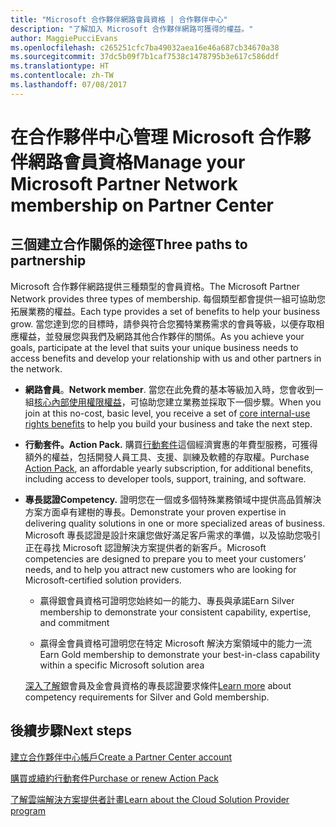 ```yaml
---
title: "Microsoft 合作夥伴網路會員資格 | 合作夥伴中心"
description: "了解加入 Microsoft 合作夥伴網路可獲得的權益。"
author: MaggiePucciEvans
ms.openlocfilehash: c265251cfc7ba49032aea16e46a687cb34670a38
ms.sourcegitcommit: 37dc5b09f7b1caf7538c1478795b3e617c586ddf
ms.translationtype: HT
ms.contentlocale: zh-TW
ms.lasthandoff: 07/08/2017
---
```

# <a name="manage-your-microsoft-partner-network-membership-on-partner-center"></a><span data-ttu-id="6810c-103">在合作夥伴中心管理 Microsoft 合作夥伴網路會員資格</span><span class="sxs-lookup"><span data-stu-id="6810c-103">Manage your Microsoft Partner Network membership on Partner Center</span></span>

## <a name="three-paths-to-partnership"></a><span data-ttu-id="6810c-104">三個建立合作關係的途徑</span><span class="sxs-lookup"><span data-stu-id="6810c-104">Three paths to partnership</span></span>

<span data-ttu-id="6810c-105">Microsoft 合作夥伴網路提供三種類型的會員資格。</span><span class="sxs-lookup"><span data-stu-id="6810c-105">The Microsoft Partner Network provides three types of membership.</span></span> <span data-ttu-id="6810c-106">每個類型都會提供一組可協助您拓展業務的權益。</span><span class="sxs-lookup"><span data-stu-id="6810c-106">Each type provides a set of benefits to help your business grow.</span></span> <span data-ttu-id="6810c-107">當您達到您的目標時，請參與符合您獨特業務需求的會員等級，以便存取相應權益，並發展您與我們及網路其他合作夥伴的關係。</span><span class="sxs-lookup"><span data-stu-id="6810c-107">As you achieve your goals, participate at the level that suits your unique business needs to access benefits and develop your relationship with us and other partners in the network.</span></span>

-   <span data-ttu-id="6810c-108">**網路會員**。</span><span class="sxs-lookup"><span data-stu-id="6810c-108">**Network member**.</span></span> <span data-ttu-id="6810c-109">當您在此免費的基本等級加入時，您會收到一組[核心內部使用權限權益]( https://partner.microsoft.com/membership/core-benefits)，可協助您建立業務並採取下一個步驟。</span><span class="sxs-lookup"><span data-stu-id="6810c-109">When you join at this no-cost, basic level, you receive a set of [core internal-use rights benefits]( https://partner.microsoft.com/membership/core-benefits) to help you build your business and take the next step.</span></span>

-   **<span data-ttu-id="6810c-110">行動套件。</span><span class="sxs-lookup"><span data-stu-id="6810c-110">Action Pack.</span></span>** <span data-ttu-id="6810c-111">購買[行動套件](mpn-get-action-pack.md)這個經濟實惠的年費型服務，可獲得額外的權益，包括開發人員工具、支援、訓練及軟體的存取權。</span><span class="sxs-lookup"><span data-stu-id="6810c-111">Purchase [Action Pack](mpn-get-action-pack.md), an affordable yearly subscription, for additional benefits, including access to developer tools, support, training, and software.</span></span>

-   **<span data-ttu-id="6810c-112">專長認證</span><span class="sxs-lookup"><span data-stu-id="6810c-112">Competency.</span></span>** <span data-ttu-id="6810c-113">證明您在一個或多個特殊業務領域中提供高品質解決方案方面卓有建樹的專長。</span><span class="sxs-lookup"><span data-stu-id="6810c-113">Demonstrate your proven expertise in delivering quality solutions in one or more specialized areas of business.</span></span> <span data-ttu-id="6810c-114">Microsoft 專長認證是設計來讓您做好滿足客戶需求的準備，以及協助您吸引正在尋找 Microsoft 認證解決方案提供者的新客戶。</span><span class="sxs-lookup"><span data-stu-id="6810c-114">Microsoft competencies are designed to prepare you to meet your customers’ needs, and to help you attract new customers who are looking for Microsoft-certified solution providers.</span></span> 

    -   <span data-ttu-id="6810c-115">贏得銀會員資格可證明您始終如一的能力、專長與承諾</span><span class="sxs-lookup"><span data-stu-id="6810c-115">Earn Silver membership to demonstrate your consistent capability, expertise, and commitment</span></span>

    -   <span data-ttu-id="6810c-116">贏得金會員資格可證明您在特定 Microsoft 解決方案領域中的能力一流</span><span class="sxs-lookup"><span data-stu-id="6810c-116">Earn Gold membership to demonstrate your best-in-class capability within a specific Microsoft solution area</span></span>

    <span data-ttu-id="6810c-117">[深入了解](learn-about-competencies.md)銀會員及金會員資格的專長認證要求條件</span><span class="sxs-lookup"><span data-stu-id="6810c-117">[Learn more](learn-about-competencies.md) about competency requirements for Silver and Gold membership.</span></span>


## <a name="next-steps"></a><span data-ttu-id="6810c-118">後續步驟</span><span class="sxs-lookup"><span data-stu-id="6810c-118">Next steps</span></span>

[<span data-ttu-id="6810c-119">建立合作夥伴中心帳戶</span><span class="sxs-lookup"><span data-stu-id="6810c-119">Create a Partner Center account</span></span>](mpn-create-a-partner-center-account.md)

[<span data-ttu-id="6810c-120">購買或續約行動套件</span><span class="sxs-lookup"><span data-stu-id="6810c-120">Purchase or renew Action Pack</span></span>](mpn-get-action-pack.md)

[<span data-ttu-id="6810c-121">了解雲端解決方案提供者計畫</span><span class="sxs-lookup"><span data-stu-id="6810c-121">Learn about the Cloud Solution Provider program</span></span>](https://partner.microsoft.com/cloud-solution-provider)

